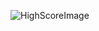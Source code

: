 ![HighScoreImage](https://github.com/atakanhbk/HighScore/assets/84603321/2e08a746-eba7-4fa0-9c02-06a20b98ba4f)
